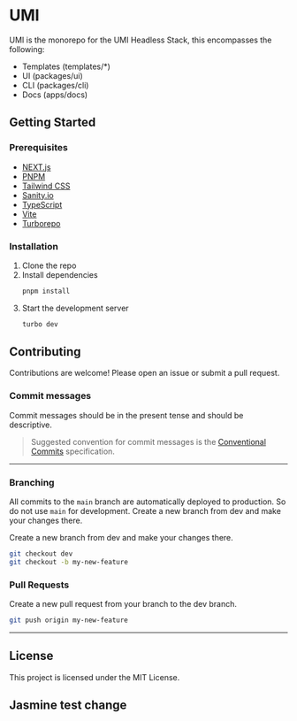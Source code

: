 # UMI

UMI is the monorepo for the UMI Headless Stack, this encompasses the following:

- Templates (templates/*)
- UI (packages/ui)
- CLI (packages/cli)
- Docs (apps/docs)

## Getting Started

### Prerequisites

- [NEXT.js](https://nextjs.org/docs/getting-started)
- [PNPM](https://pnpm.io/installation)
- [Tailwind CSS](https://tailwindcss.com/docs/installation)
- [Sanity.io](https://www.sanity.io/docs/introduction/getting-started-with-sanity-studio)
- [TypeScript](https://www.typescriptlang.org/docs/handbook/typescript-in-5-minutes.html)
- [Vite](https://vitejs.dev/guide/getting-started.html)
- [Turborepo](https://turborepo.org/docs/getting-started)

### Installation

1. Clone the repo
2. Install dependencies
   ```sh copy
   pnpm install
   ```
5. Start the development server
   ```sh copy
   turbo dev
   ```

## Contributing

Contributions are welcome! Please open an issue or submit a pull request.

### Commit messages

Commit messages should be in the present tense and should be descriptive.

> Suggested convention for commit messages is the [Conventional Commits](https://www.conventionalcommits.org/en/v1.0.0/#examples) specification.

---

### Branching

All commits to the `main` branch are automatically deployed to production. So do not use `main` for development. Create a new branch from dev and make your changes there.

Create a new branch from dev and make your changes there.

```bash
git checkout dev
git checkout -b my-new-feature
```

### Pull Requests

Create a new pull request from your branch to the dev branch.

```bash
git push origin my-new-feature
```

---

## License

This project is licensed under the MIT License.


## Jasmine test change